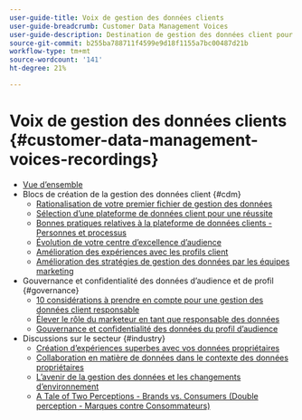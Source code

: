 ```yaml
---
user-guide-title: Voix de gestion des données clients
user-guide-breadcrumb: Customer Data Management Voices
user-guide-description: Destination de gestion des données client pour le responsable et spécialiste des pratiques techniques et marketing
source-git-commit: b255ba788711f4599e9d18f1155a7bc00487d21b
workflow-type: tm+mt
source-wordcount: '141'
ht-degree: 21%

---
```



# Voix de gestion des données clients {#customer-data-management-voices-recordings}

+ [Vue d’ensemble](overview.md)
+ Blocs de création de la gestion des données client {#cdm}
   + [Rationalisation de votre premier fichier de gestion des données](cdm/first-mile.md)
   + [Sélection d’une plateforme de données client pour une réussite](cdm/cdp-success.md)
   + [Bonnes pratiques relatives à la plateforme de données clients - Personnes et processus](cdm/people-and-process.md)
   + [Évolution de votre centre d’excellence d’audience](cdm/evolving-your-audience-center-of-excellence.md)
   + [Amélioration des expériences avec les profils client](cdm/building-better-experiences-with-customer-profiles.md)
   + [Amélioration des stratégies de gestion des données par les équipes marketing](cdm/how-marketing-teams-are-improving-data-management-strategies.md)
+ Gouvernance et confidentialité des données d’audience et de profil {#governance}
   + [10 considérations à prendre en compte pour une gestion des données client responsable](https://experienceleague.adobe.com/docs/platform-learn/tutorials/privacy/ten-considerations-for-responsible-customer-data-management.html)
   + [Élever le rôle du marketeur en tant que responsable des données](https://experienceleague.adobe.com/docs/platform-learn/tutorials/privacy/elevating-the-marketers-role-as-a-data-steward.html)
   + [Gouvernance et confidentialité des données du profil d’audience](governance/healthcare-shield.md)
+ Discussions sur le secteur {#industry}
   + [Création d’expériences superbes avec vos données propriétaires](industry/build-superb-experiences-with-your-first-party-data.md)
   + [Collaboration en matière de données dans le contexte des données propriétaires](industry/data-collaboration-in-the-first-party-data-context.md)
   + [L’avenir de la gestion des données et les changements d’environnement](industry/the-future-of-data-management-and-the-changing-environment.md)
   + [A Tale of Two Perceptions - Brands vs. Consumers (Double perception - Marques contre Consommateurs)](industry/brands-vs-consumers.md)
